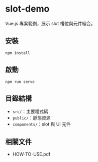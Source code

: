 # slot-demo

Vue.js 專案範例，展示 slot 槽位與元件組合。

## 安裝

```
npm install
```

## 啟動

```
npm run serve
```

## 目錄結構

- `src/`：主要程式碼
- `public/`：靜態資源
- `components/`：slot 與 UI 元件

## 相關文件

- HOW-TO-USE.pdf
